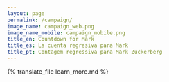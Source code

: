 ```yaml
---
layout: page
permalink: /campaign/
image_name: campaign_web.png
image_name_mobile: campaign_mobile.png
title_en: Countdown for Mark
title_es: La cuenta regresiva para Mark
title_pt: Contagem regressiva para Mark Zuckerberg
---
```


{% translate_file learn_more.md %}
